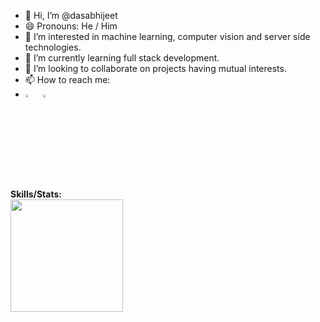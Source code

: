 - 👋 Hi, I’m @dasabhijeet
- 😄 Pronouns: He / Him
- 👀 I’m interested in machine learning, computer vision and server side technologies.
- 🌱 I’m currently learning full stack development.
- 💞️ I’m looking to collaborate on projects having mutual interests.
- 📫 How to reach me:
- [<img src="https://img.icons8.com/color/48/000000/linkedin.png" width="3.5%"/>](https://www.linkedin.com/in/dasabhijeet/)  &nbsp; [<img src="https://img.icons8.com/fluent/48/000000/instagram-new.png" width="3.5%"/>](https://www.instagram.com/pixelinstinct/)

**Skills/Stats:**
<br>
<img height="180em" src="https://github-readme-stats.vercel.app/api/top-langs/?username=dasabhijeet&layout=compact&langs_count=8"/>

<!---
dasabhijeet/dasabhijeet is a ✨ special ✨ repository because its `README.md` (this file) appears on your GitHub profile.
You can click the Preview link to take a look at your changes.
--->

